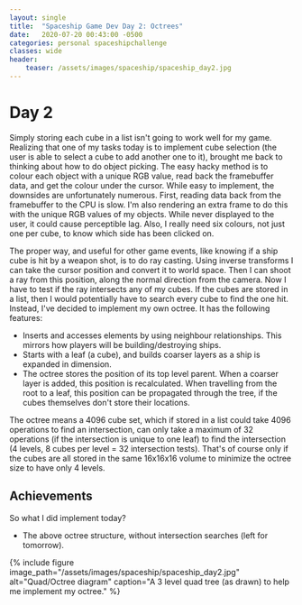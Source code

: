 ```yaml
---
layout: single
title:  "Spaceship Game Dev Day 2: Octrees"
date:   2020-07-20 00:43:00 -0500
categories: personal spaceshipchallenge
classes: wide
header:
    teaser: /assets/images/spaceship/spaceship_day2.jpg
---
```


# Day 2
Simply storing each cube in a list isn't going to work well for my game. Realizing that one of my tasks today is to implement cube selection (the user is able to select a cube to add another one to it), brought me back to thinking about how to do object picking. The easy hacky method is to colour each object with a unique RGB value, read back the framebuffer data, and get the colour under the cursor. While easy to implement, the downsides are unfortunately numerous. First, reading data back from the framebuffer to the CPU is slow. I'm also rendering an extra frame to do this with the unique RGB values of my objects. While never displayed to the user, it could cause perceptible lag. Also, I really need six colours, not just one per cube, to know which side has been clicked on.

The proper way, and useful for other game events, like knowing if a ship cube is hit by a weapon shot, is to do ray casting. Using inverse transforms I can take the cursor position and convert it to world space. Then I can shoot a ray from this position, along the normal direction from the camera. Now I have to test if the ray intersects any of my cubes. If the cubes are stored in a list, then I would potentially have to search every cube to find the one hit. Instead, I've decided to implement my own octree. It has the following features:
* Inserts and accesses elements by using neighbour relationships. This mirrors how players will be building/destroying ships.
* Starts with a leaf (a cube), and builds coarser layers as a ship is expanded in dimension.
* The octree stores the position of its top level parent. When a coarser layer is added, this position is recalculated. When travelling from the root to a leaf, this position can be propagated through the tree, if the cubes themselves don't store their locations.

The octree means a 4096 cube set, which if stored in a list could take 4096 operations to find an intersection, can only take a maximum of 32 operations (if the intersection is unique to one leaf) to find the intersection (4 levels, 8 cubes per level = 32 intersection tests). That's of course only if the cubes are all stored in the same 16x16x16 volume to minimize the octree size to have only 4 levels.

## Achievements  
So what I did implement today?
* The above octree structure, without intersection searches (left for tomorrow).

{% include figure image_path="/assets/images/spaceship/spaceship_day2.jpg" alt="Quad/Octree diagram" caption="A 3 level quad tree (as drawn) to help me implement my octree." %}
